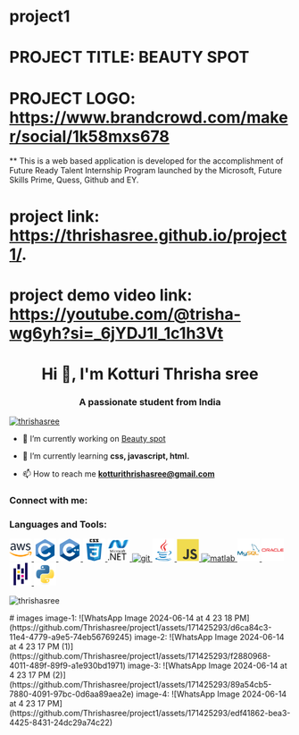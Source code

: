 # project1
#  PROJECT TITLE: BEAUTY SPOT 
# PROJECT LOGO: https://www.brandcrowd.com/maker/social/1k58mxs678
** This is a web based application is developed for the accomplishment of Future Ready Talent Internship Program launched by the Microsoft, Future Skills Prime, Quess, Github and EY.
# project link: https://thrishasree.github.io/project1/.
# project demo video link: https://youtube.com/@trisha-wg6yh?si=_6jYDJ1l_1c1h3Vt
<h1 align="center">Hi 👋, I'm Kotturi Thrisha sree</h1>
<h3 align="center">A passionate student from India</h3>

<p align="left"> <a href="https://github.com/ryo-ma/github-profile-trophy"><img src="https://github-profile-trophy.vercel.app/?username=thrishasree" alt="thrishasree" /></a> </p>

- 🔭 I’m currently working on [Beauty spot](https://thrishasree.github.io/project1/)

- 🌱 I’m currently learning **css, javascript, html.**

- 📫 How to reach me **kotturithrishasree@gmail.com**

<h3 align="left">Connect with me:</h3>
<p align="left">
</p>

<h3 align="left">Languages and Tools:</h3>
<p align="left"> <a href="https://aws.amazon.com" target="_blank" rel="noreferrer"> <img src="https://raw.githubusercontent.com/devicons/devicon/master/icons/amazonwebservices/amazonwebservices-original-wordmark.svg" alt="aws" width="40" height="40"/> </a> <a href="https://www.cprogramming.com/" target="_blank" rel="noreferrer"> <img src="https://raw.githubusercontent.com/devicons/devicon/master/icons/c/c-original.svg" alt="c" width="40" height="40"/> </a> <a href="https://www.w3schools.com/cpp/" target="_blank" rel="noreferrer"> <img src="https://raw.githubusercontent.com/devicons/devicon/master/icons/cplusplus/cplusplus-original.svg" alt="cplusplus" width="40" height="40"/> </a> <a href="https://www.w3schools.com/css/" target="_blank" rel="noreferrer"> <img src="https://raw.githubusercontent.com/devicons/devicon/master/icons/css3/css3-original-wordmark.svg" alt="css3" width="40" height="40"/> </a> <a href="https://dotnet.microsoft.com/" target="_blank" rel="noreferrer"> <img src="https://raw.githubusercontent.com/devicons/devicon/master/icons/dot-net/dot-net-original-wordmark.svg" alt="dotnet" width="40" height="40"/> </a> <a href="https://git-scm.com/" target="_blank" rel="noreferrer"> <img src="https://www.vectorlogo.zone/logos/git-scm/git-scm-icon.svg" alt="git" width="40" height="40"/> </a> <a href="https://www.java.com" target="_blank" rel="noreferrer"> <img src="https://raw.githubusercontent.com/devicons/devicon/master/icons/java/java-original.svg" alt="java" width="40" height="40"/> </a> <a href="https://developer.mozilla.org/en-US/docs/Web/JavaScript" target="_blank" rel="noreferrer"> <img src="https://raw.githubusercontent.com/devicons/devicon/master/icons/javascript/javascript-original.svg" alt="javascript" width="40" height="40"/> </a> <a href="https://www.mathworks.com/" target="_blank" rel="noreferrer"> <img src="https://upload.wikimedia.org/wikipedia/commons/2/21/Matlab_Logo.png" alt="matlab" width="40" height="40"/> </a> <a href="https://www.mysql.com/" target="_blank" rel="noreferrer"> <img src="https://raw.githubusercontent.com/devicons/devicon/master/icons/mysql/mysql-original-wordmark.svg" alt="mysql" width="40" height="40"/> </a> <a href="https://www.oracle.com/" target="_blank" rel="noreferrer"> <img src="https://raw.githubusercontent.com/devicons/devicon/master/icons/oracle/oracle-original.svg" alt="oracle" width="40" height="40"/> </a> <a href="https://pandas.pydata.org/" target="_blank" rel="noreferrer"> <img src="https://raw.githubusercontent.com/devicons/devicon/2ae2a900d2f041da66e950e4d48052658d850630/icons/pandas/pandas-original.svg" alt="pandas" width="40" height="40"/> </a> <a href="https://www.python.org" target="_blank" rel="noreferrer"> <img src="https://raw.githubusercontent.com/devicons/devicon/master/icons/python/python-original.svg" alt="python" width="40" height="40"/> </a> </p>

<p><img align="center" src="https://github-readme-stats.vercel.app/api/top-langs?username=thrishasree&show_icons=true&locale=en&layout=compact" alt="thrishasree" /></p>
# images
image-1:
![WhatsApp Image 2024-06-14 at 4 23 18 PM](https://github.com/Thrishasree/project1/assets/171425293/d6ca84c3-11e4-4779-a9e5-74eb56769245)
image-2:
![WhatsApp Image 2024-06-14 at 4 23 17 PM (1)](https://github.com/Thrishasree/project1/assets/171425293/f2880968-4011-489f-89f9-a1e930bd1971)
image-3:
![WhatsApp Image 2024-06-14 at 4 23 17 PM (2)](https://github.com/Thrishasree/project1/assets/171425293/89a54cb5-7880-4091-97bc-0d6aa89aea2e)
image-4:
![WhatsApp Image 2024-06-14 at 4 23 17 PM](https://github.com/Thrishasree/project1/assets/171425293/edf41862-bea3-4425-8431-24dc29a74c22)




